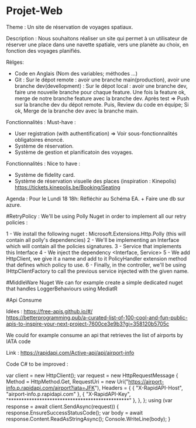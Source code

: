 # Projet-Web


Theme : Un site de réservation de voyages spatiaux.

Description : Nous souhaitons réaliser un site qui permet à un utilisateur de réserver une place dans une navette spatiale, vers une planète au choix, en fonction des voyages planifiés.

Rèlges:
- Code en Anglais (Nom des variables; méthodes ...)
- Git : Sur le dépot remote : avoir une branche main(production), avoir une branche dev(devellopment)
	  : Sur le dépot local : avoir une branche dev, faire une nouvelle branche pour chaque feature. Une fois la feature ok, merge de notre branche feature avec la branche dev.
	  Après test => Push sur la branche dev du dépot remote.
	   Puis, Review du code en équipe; Si ok, Merge de la branche dev avec la branche main.

Fonctionnalités : Must-have :

- User registration (with authentification) => Voir sous-fonctionnalités obligatoires énoncé.
- Système de réservation.
- Système de gestion et planificatoin des voyages.


Fonctionnalités : Nice to have :
- Système de fidelity card.
- Système de réservation visuelle des places (inspiration : Kinepolis) https://tickets.kinepolis.be/Booking/Seating


Agenda :
Pour le Lundi 18 18h:
Réfléchir au Schéma EA. + Faire une db sur azure.



#RetryPolicy :
We'll be using Polly Nuget in order to implement all our retry policies :

1 - We install the following nuget :
    Microsoft.Extensions.Http.Polly (this will contain all polly's dependencies)
2 - We'll be implementing an Interface which will contain all the policies signatures.
3 - Service that implements this Interface
4 - We inject the dependency <Interface, Service>
5 - We add HttpClient, we give it a name and add to it PolicyHandler extension method that defines which policy to use.
6 - Finally, in the controller, we'll be using IHttpClientFactory to call the previous service injected with the given name.

#MiddleWare Nuget
We can for example create a simple dedicated nuget that handles LoggerBehaviours using MediatR


#Api Consume

Idées : https://free-apis.github.io/#/   
		https://betterprogramming.pub/a-curated-list-of-100-cool-and-fun-public-apis-to-inspire-your-next-project-7600ce3e9b3?gi=358120b5705c


We could for example consume an api that retrieves the list of airports by IATA code

Link : https://rapidapi.com/Active-api/api/airport-info

Code C# to be improved :

var client = new HttpClient();
var request = new HttpRequestMessage
{
	Method = HttpMethod.Get,
	RequestUri = new Uri("https://airport-info.p.rapidapi.com/airport?iata=JFK"),
	Headers =
	{
		{ "X-RapidAPI-Host", "airport-info.p.rapidapi.com" },
		{ "X-RapidAPI-Key", "***********************************************" },
	},
};
using (var response = await client.SendAsync(request))
{
	response.EnsureSuccessStatusCode();
	var body = await response.Content.ReadAsStringAsync();
	Console.WriteLine(body);
}
